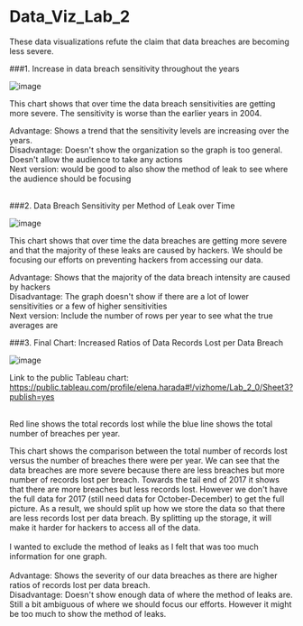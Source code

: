 # Data_Viz_Lab_2
These data visualizations refute the claim that data breaches are becoming less severe. <br />

###1. Increase in data breach sensitivity throughout the years

![image](https://user-images.githubusercontent.com/32119820/31042245-5645a794-a558-11e7-9077-7edb1515ce0e.png)

This chart shows that over time the data breach sensitivities are getting more severe. The sensitivity is worse than the earlier years in 2004.
<br />

Advantage: Shows a trend that the sensitivity levels are increasing over the years.<br />
Disadvantage: Doesn't show the organization so the graph is too general. Doesn't allow the audience to take any actions<br />
Next version: would be good to also show the method of leak to see where the audience should be focusing<br />

<br />
###2. Data Breach Sensitivity per Method of Leak over Time

![image](https://user-images.githubusercontent.com/32119820/31042720-1964275a-a563-11e7-9bde-e3bade51f3a6.png)

This chart shows that over time the data breaches are getting more severe and that the majority of these leaks are caused by hackers. We should be focusing our efforts on preventing hackers from accessing our data.
<br />

Advantage: Shows that the majority of the data breach intensity are caused by hackers <br />
Disadvantage: The graph doesn't show if there are a lot of lower sensitivities or a few of higher sensitivities <br />
Next version: Include the number of rows per year to see what the true averages are 

###3. Final Chart: Increased Ratios of Data Records Lost per Data Breach

![image](https://user-images.githubusercontent.com/32119820/31048152-6a66f092-a5cc-11e7-8f95-2c8e4490f268.png)

Link to the public Tableau chart: https://public.tableau.com/profile/elena.harada#!/vizhome/Lab_2_0/Sheet3?publish=yes
<br/><br/>

Red line shows the total records lost while the blue line shows the total number of breaches per year. <br/>

This chart shows the comparison between the total number of records lost versus the number of breaches there were per year. We can see that the data breaches are more severe because there are less breaches but more number of records lost per breach. Towards the tail end of 2017 it shows that there are more breaches but less records lost. However we don't have the full data for 2017 (still need data for October-December) to get the full picture. As a result, we should split up how we store the data so that there are less records lost per data breach. By splitting up the storage, it will make it harder for hackers to access all of the data. <br/><br/>
I wanted to exclude the method of leaks as I felt that was too much information for one graph. 
<br/><br/>
Advantage: Shows the severity of our data breaches as there are higher ratios of records lost per data breach. <br/>
Disadvantage: Doesn't show enough data of where the method of leaks are. Still a bit ambiguous of where we should focus our efforts. However it might be too much to show the method of leaks.

